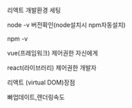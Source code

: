 리액트 개발환경 세팅

node -v  버전확인(node설치시 npm자동설치)

npm -v 

vue(프레임워크) 제어권한 자신에게

react(라이브러리) 제어권한 개발자

리액트 (virtual DOM)장점

빠업데이트,렌더링속도
